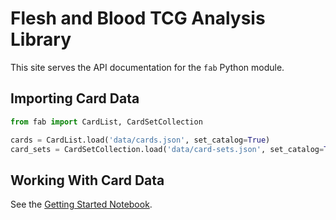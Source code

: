 # Flesh and Blood TCG Analysis Library

This site serves the API documentation for the `fab` Python module.

## Importing Card Data

```python
from fab import CardList, CardSetCollection

cards = CardList.load('data/cards.json', set_catalog=True)
card_sets = CardSetCollection.load('data/card-sets.json', set_catalog=True)
```
     
## Working With Card Data

See the [Getting Started Notebook](https://github.com/HarrisonTotty/fab/blob/main/notebooks/getting-started.ipynb).
